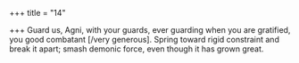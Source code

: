 +++
title = "14"

+++
Guard us, Agni, with your guards, ever guarding when you are gratified,  you good combatant [/very generous].
Spring toward rigid constraint and break it apart; smash demonic force,  even though it has grown great.